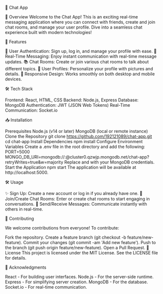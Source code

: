 🎉 Chat App

🌟 Overview
Welcome to the Chat App! This is an exciting real-time messaging application where you can connect with friends, create and join chat rooms, and manage your user profile. Dive into a seamless chat experience built with modern technologies!

🚀 Features

🔐 User Authentication: Sign up, log in, and manage your profile with ease.
💬 Real-Time Messaging: Enjoy instant communication with real-time message updates.
📚 Chat Rooms: Create or join various chat rooms to talk about different topics.
👤 User Profiles: Personalize your profile with pictures and details.
📱 Responsive Design: Works smoothly on both desktop and mobile devices.

🛠️ Tech Stack

Frontend: React, HTML, CSS
Backend: Node.js, Express
Database: MongoDB
Authentication: JWT (JSON Web Tokens)
Real-Time Communication: Socket.io

📥 Installation

Prerequisites
Node.js (v14 or later)
MongoDB (local or remote instance)
Clone the Repository
git clone https://github.com/192121089/chat-app.git
cd chat-app
Install Dependencies
npm install
Configure Environment Variables
Create a .env file in the root directory and add the following:
PORT=5000
MONGO_DB_URI=mongodb://<username>:<password>@cluster0.qzwjp.mongodb.net/chat-app?retryWrites=true&w=majority
Replace <username> and <password> with your MongoDB credentials.
Start the Application
npm start
The application will be available at http://localhost:5000.

🛠️ Usage

✨ Sign Up: Create a new account or log in if you already have one.
🚪 Join/Create Chat Rooms: Enter or create chat rooms to start engaging in conversations.
📩 Send/Receive Messages: Communicate instantly with others in real-time.

🤝 Contributing

We welcome contributions from everyone! To contribute:

Fork the repository.
Create a feature branch (git checkout -b feature/new-feature).
Commit your changes (git commit -am 'Add new feature').
Push to the branch (git push origin feature/new-feature).
Open a Pull Request.
📜 License
This project is licensed under the MIT License. See the LICENSE file for details.

🙌 Acknowledgments

React - For building user interfaces.
Node.js - For the server-side runtime.
Express - For simplifying server creation.
MongoDB - For the database.
Socket.io - For real-time communication.
